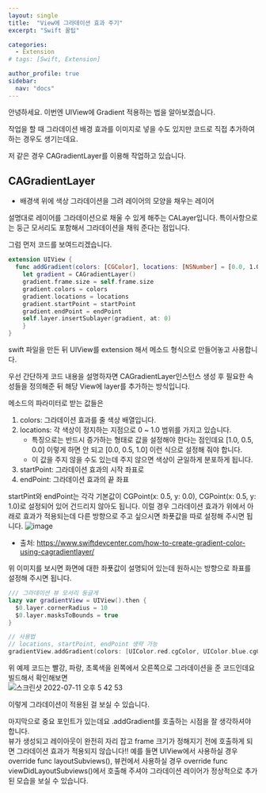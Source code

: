 ```yaml
---
layout: single
title:  "View에 그라데이션 효과 주기"
excerpt: "Swift 꿀팁"

categories:
  - Extension
# tags: [Swift, Extension]

author_profile: true
sidebar:
  nav: "docs"
---
```


안녕하세요. 이번엔 UIView에 Gradient 적용하는 법을 알아보겠습니다.

작업을 할 때 그라데이션 배경 효과를 이미지로 넣을 수도 있지만 코드로 직접 추가하여 하는 경우도 생기는데요.

저 같은 경우 CAGradientLayer를 이용해 작업하고 있습니다.

## CAGradientLayer
- 배경색 위에 색상 그라데이션을 그려 레이어의 모양을 채우는 레이어

설명대로 레이어를 그라데이션으로 채울 수 있게 해주는 CALayer입니다. 특이사항으로는 둥근 모서리도 포함해서 그라데이션을 채워 준다는 점입니다.

그럼 먼저 코드를 보여드리겠습니다.

```swift
extension UIView {
  func addGradient(colors: [CGColor], locations: [NSNumber] = [0.0, 1.0], startPoint: CGPoint = CGPoint(x: 0.5, y: 0.0), endPoint: CGPoint = CGPoint(x: 0.5, y: 1.0)) {
    let gradient = CAGradientLayer()
    gradient.frame.size = self.frame.size
    gradient.colors = colors
    gradient.locations = locations
    gradient.startPoint = startPoint
    gradient.endPoint = endPoint
    self.layer.insertSublayer(gradient, at: 0)
    }
}
```
swift 파일을 만든 뒤 UIView를 extension 해서 메소드 형식으로 만들어놓고 사용합니다.

우선 간단하게 코드 내용을 설명하자면 CAGradientLayer인스턴스 생성 후 필요한 속성들을 정의해준 뒤 해당 View에 layer를 추가하는 방식입니다.

메소드의 파라미터로 받는 값들은
1. colors: 그라데이션 효과를 줄 색상 배열입니다.
2. locations: 각 색상이 정지하는 지점으로 0 ~ 1.0 범위를 가지고 있습니다.
    - 특징으로는 반드시 증가하는 형태로 값을 설정해야 한다는 점인데요 [1.0, 0.5, 0.0] 이렇게 하면 안 되고 [0.0, 0.5, 1.0] 이런 식으로 설정해 줘야 합니다.
    - 이 값을 주지 않을 수도 있는데 주지 않으면 색상이 균일하게 분포하게 됩니다.
3. startPoint: 그라데이션 효과의 시작 좌표로
4. endPoint: 그라데이션 효과의 끝 좌표

startPint와 endPoint는 각각 기본값이 CGPoint(x: 0.5, y: 0.0), CGPoint(x: 0.5, y: 1.0)로 설정되어 있어 건드리지 않아도 됩니다. 이럴 경우 그라데이션 효과가 위에서 아래로 효과가 적용되는데 다른 방향으로 주고 싶으시면 좌푯값을 따로 설정해 주시면 됩니다.
![image](https://user-images.githubusercontent.com/60169777/178217216-454dc58c-de85-4d74-8ec6-66d85cfe51d2.png)
- 출처: https://www.swiftdevcenter.com/how-to-create-gradient-color-using-cagradientlayer/

위 이미지를 보시면 화면에 대한 좌푯값이 설명되어 있는데 원하시는 방향으로 좌표를 설정해 주시면 됩니다.

```swift
/// 그라데이션 뷰 모서리 둥글게
lazy var gradientView = UIView().then {
  $0.layer.cornerRadius = 10
  $0.layer.masksToBounds = true
}

// 사용법
// locations, startPoint, endPoint 생략 가능
gradientView.addGradient(colors: [UIColor.red.cgColor, UIColor.blue.cgColor, UIColor.green.cgColor], locations: [0.0, 0.5, 1.0], startPoint: CGPoint(x: 0.0, y: 0.5), endPoint: CGPoint(x: 1.0, y: 0.5))
```

위 예제 코드는 빨강, 파랑, 초록색을 왼쪽에서 오른쪽으로 그라데이션을 준 코드인데요 빌드해서 확인해보면  
![스크린샷 2022-07-11 오후 5 42 53](https://user-images.githubusercontent.com/60169777/178224455-f6fcb733-0cb4-48e6-8c39-3977a944ef42.png)

이렇게 그라데이션이 적용된 걸 보실 수 있습니다.

마지막으로 중요 포인트가 있는데요 .addGradient를 호출하는 시점을 잘 생각하셔야 합니다.  
뷰가 생성되고 레이아웃이 완전히 자리 잡고 frame 크기가 정해지기 전에 호출하게 되면 그라데이션 효과가 적용되지 않습니다!!
예를 들면 UIView에서 사용하실 경우 override func layoutSubviews(),
뷰컨에서 사용하실 경우 override func viewDidLayoutSubviews()에서 호출해 주셔야 그라데이션 레이어가 정상적으로 추가된 모습을 보실 수 있습니다.